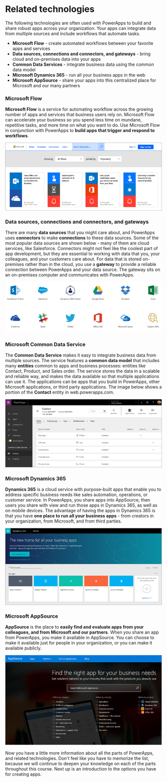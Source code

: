 <properties
   pageTitle="Related technologies | Microsoft PowerApps"
   description="Key technologies that you use with PowerApps"
   services=""
   suite="powerapps"
   documentationCenter="na"
   authors="mgblythe"
   manager="anneta"
   editor=""
   tags=""
   featuredVideoId="C81IfqIn9LI"
   courseDuration="6m"/>

<tags
   ms.service="powerapps"
   ms.devlang="na"
   ms.topic="get-started-article"
   ms.tgt_pltfrm="na"
   ms.workload="na"
   ms.date="08/03/2017"
   ms.author="mblythe"/>

# Related technologies
The following technologies are often used with PowerApps to build and share robust apps across your organization. Your apps can integrate data from multiple sources and include workflows that automate tasks. 

- **Microsoft Flow** - create automated workflows between your favorite apps and services
- **Data sources, connections and connectors, and gateways** - bring cloud and on-premises data into your apps
- **Common Data Services** - integrate business data using the common data model
- **Microsoft Dynamics 365** - run all your business apps in the web
- **Microsoft AppSource** - share your apps into this centralized place for Microsoft and our many partners


### Microsoft Flow
**Microsoft Flow** is a service for automating workflow across the growing number of apps and services that business users rely on. Microsoft Flow can accelerate your business so you spend less time on mundane, repetitive tasks, and more time on what you want to do. Use Microsoft Flow in conjunction with PowerApps to **build apps that trigger and respond to workflows**.

![Microsoft Flow](./media/learning-related-technologies/powerapps-flow.png)


### Data sources, connections and connectors, and gateways
There are many **data sources** that you might care about, and PowerApps uses **connectors** to make **connections** to these data sources. Some of the most popular data sources are shown below - many of them are cloud services, like Salesforce. Connectors might not feel like the coolest part of app development, but they are essential to working with data that you, your colleagues, and your customers care about. For data that is stored on-premises rather than in the cloud, you use a **gateway** to provide a reliable connection between PowerApps and your data source. The gateway sits on an on-premises computer and communicates with PowerApps.

![PowerApps data sources and connectors](./media/learning-related-technologies/powerapps-data.png)


### Microsoft Common Data Service
The **Common Data Service** makes it easy to integrate business data from multiple sources. The service features a **common data model** that includes many **entities** common to apps and business processes: entities like Contact, Product, and Sales order. The service stores the data in a scalable and reliable way, and makes the data available so that multiple applications can use it. The applications can be apps that you build in PowerApps, other Microsoft applications, or third party applications. The image below shows a portion of the **Contact** entity in web.powerapps.com.

![PowerApps contact entity](./media/learning-related-technologies/powerapps-contact.png)


### Microsoft Dynamics 365
**Dynamics 365** is a cloud service with purpose-built apps that enable you to address specific business needs like sales automation, operations, or customer service. In PowerApps, you share apps into AppSource, then users you share with view and run those apps in Dynamics 365, as well as on mobile devices. The advantage of having the apps in Dynamics 365 is that you have **one place to run all your business apps** - from creators in your organization, from Microsoft, and from third parties.

![Microsoft Dynamics 365](./media/learning-related-technologies/powerapps-dynamics.png)


### Microsoft AppSource
**AppSource** is the place to **easily find and evaluate apps from your colleagues, and from Microsoft and our partners**. When you share an app from PowerApps, you make it available in AppSource. You can choose to make it available just for people in your organization, or you can make it available publicly.

![Microsoft AppSource](./media/learning-related-technologies/powerapps-appsource.png)


Now you have a little more information about all the parts of PowerApps, and related technologies. Don't feel like you have to memorize the list, because we will continue to deepen your knowledge on each of the parts throughout this course. Next up is an introduction to the options you have for creating apps.